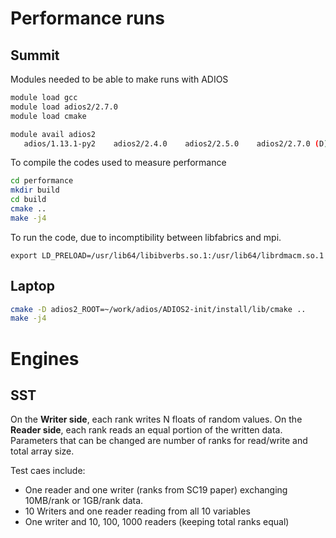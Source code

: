 # Performance runs

## Summit

Modules needed to be able to make runs with ADIOS
```bash
module load gcc
module load adios2/2.7.0
module load cmake

module avail adios2
   adios/1.13.1-py2    adios2/2.4.0    adios2/2.5.0    adios2/2.7.0 (D)
```

To compile the codes used to measure performance
```bash
cd performance
mkdir build
cd build
cmake ..
make -j4
```

To run the code, due to incomptibility between libfabrics and mpi.
```
export LD_PRELOAD=/usr/lib64/libibverbs.so.1:/usr/lib64/librdmacm.so.1
```

## Laptop

```bash
cmake -D adios2_ROOT=~/work/adios/ADIOS2-init/install/lib/cmake ..
make -j4
```

# Engines

## SST

On the **Writer side**, each rank writes N floats of random values.
On the **Reader side**, each rank reads an equal portion of the written data. Parameters that can be changed are number of ranks for read/write and total array size.

Test caes include:
- One reader and one writer (ranks from SC19 paper) exchanging 10MB/rank or 1GB/rank data.
- 10 Writers and one reader reading from all 10 variables
- One writer and 10, 100, 1000 readers (keeping total ranks equal)
